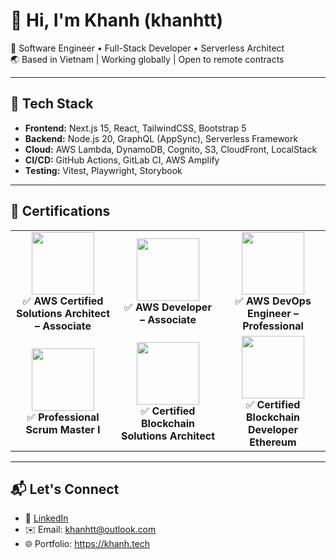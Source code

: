 # 👋 Hi, I'm Khanh (khanhtt)

🚀 Software Engineer • Full-Stack Developer • Serverless Architect  
🌏 Based in Vietnam | Working globally | Open to remote contracts

---

## 🧰 Tech Stack
- **Frontend:** Next.js 15, React, TailwindCSS, Bootstrap 5  
- **Backend:** Node.js 20, GraphQL (AppSync), Serverless Framework  
- **Cloud:** AWS Lambda, DynamoDB, Cognito, S3, CloudFront, LocalStack  
- **CI/CD:** GitHub Actions, GitLab CI, AWS Amplify  
- **Testing:** Vitest, Playwright, Storybook

---

## 🧾 Certifications

<table>
  <tr>
    <td align="center" width="200">
      <a href="https://www.credly.com/badges/f559fc3a-70a9-428f-ab63-39d44eed7e08/public_url" target="_blank">
      <img src="https://images.credly.com/size/680x680/images/0e284c3f-5164-4b21-8660-0d84737941bc/image.png" width="100"><br/>
      </a>
      ✅ <b>AWS Certified Solutions Architect – Associate</b>
    </td>
    <td align="center" width="200">
      <a href="https://www.credly.com/badges/f559fc3a-70a9-428f-ab63-39d44eed7e08/public_url" target="_blank">
      <img src="https://d1.awsstatic.com/training-and-certification/certification-badges/AWS-Certified-Developer-Associate_badge.5c083fa855fe82c1cf2d0c8b883c265ec72a17c0.png" width="100"><br/>
      </a>
      ✅ <b>AWS Developer – Associate</b>
    </td>
    <td align="center" width="200">
      <a href="https://www.credly.com/badges/f559fc3a-70a9-428f-ab63-39d44eed7e08/public_url" target="_blank">
      <img src="https://images.credly.com/size/680x680/images/0e284c3f-5164-4b21-8660-0d84737941bc/image.png" width="100"><br/>
        </a>
      ✅ <b>AWS DevOps Engineer – Professional</b>
    </td>
  </tr>
  <tr>
    <td align="center" width="200">
      <a href="https://www.credly.com/badges/9506ba24-3d3d-4b68-8f99-f40327ded451/public_url" target="_blank">
      <img src="https://images.credly.com/size/680x680/images/a2790314-008a-4c3d-9553-f5e84eb359ba/image.png" width="100"/><br/>
      </a>
      ✅ <b>Professional Scrum Master I</b>
    </td>
    <td align="center" width="200">
      <a href="https://www.btacertified.com/dlink/ed0121c571dabe1baaca78d24ef60a8fd72a197208090cd3480f3ad168187230/certdisplayhash">
      <img src="https://www.btacertified.com/images/v1-sa.png" width="100"><br/> 
      </a>
      ✅ <b>Certified Blockchain Solutions Architect</b>
    </td>
    <td align="center" width="200">
      <a href="https://www.btacertified.com/dlink/bcddace03e7a50a6b5df25b8ea821b5791a3d2f0899830dd111dcad84b86f9db/certdisplayhash" target="_blank">
      <img src="https://www.btacertified.com/images/v1-eth.png" width="100"><br/> 
      </a>
      ✅ <b>Certified Blockchain Developer Ethereum</b>
    </td>
  </tr>
</table>

---

## 📬 Let's Connect

- 💼 [LinkedIn](https://linkedin.com/in/khanhtong)  
- ✉️ Email: khanhtt@outlook.com 
- 🌐 Portfolio: https://khanh.tech

